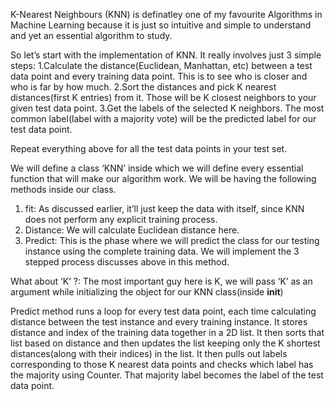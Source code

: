 K-Nearest Neighbours (KNN) is definatley one of my favourite Algorithms in Machine Learning because it is just so intuitive and simple to understand and yet an essential algorithm to study.

So let’s start with the implementation of KNN. It really involves just 3 simple steps:
  1.Calculate the distance(Euclidean, Manhattan, etc) between a test data point and every training data point. This is to see who is closer and who is far by how much.
  2.Sort the distances and pick K nearest distances(first K entries) from it. Those will be K closest neighbors to your given test data point.
  3.Get the labels of the selected K neighbors. The most common label(label with a majority vote) will be the predicted label for our test data point.

Repeat everything above for all the test data points in your test set.

We will define a class ‘KNN’ inside which we will define every essential function that will make our algorithm work. We will be having the following methods inside our class.
  1. fit: As discussed earlier, it’ll just keep the data with itself, since KNN does not perform any explicit training process.
  2. Distance: We will calculate Euclidean distance here.
  3. Predict: This is the phase where we will predict the class for our testing instance using the complete training data. We will implement the 3 stepped process discusses above in this method.

What about ‘K’ ?: The most important guy here is K, we will pass ‘K’ as an argument while initializing the object for our KNN class(inside __init__)

Predict method runs a loop for every test data point, each time calculating distance between the test instance and every training instance. It stores distance and index of the training data together in a 2D list. It then sorts that list based on distance and then updates the list keeping only the K shortest distances(along with their indices) in the list.
It then pulls out labels corresponding to those K nearest data points and checks which label has the majority using Counter. That majority label becomes the label of the test data point.
